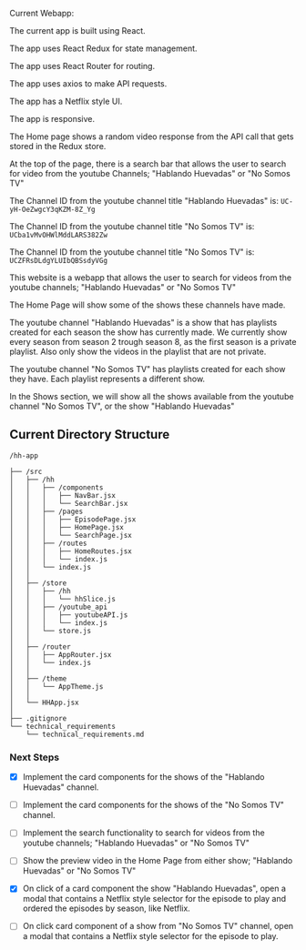 Current Webapp:

The current app is built using React.

The app uses React Redux for state management.

The app uses React Router for routing.

The app uses axios to make API requests.

The app has a Netflix style UI.

The app is responsive.

The Home page shows a random video response from the API call that gets stored in the Redux store.

At the top of the page, there is a search bar that allows the user to search for video from the youtube Channels; "Hablando Huevadas" or "No Somos TV"

The Channel ID from the youtube channel title "Hablando Huevadas" is: `UC-yH-OeZwgcY3qKZM-8Z_Yg`

The Channel ID from the youtube channel title "No Somos TV" is: `UCba1vMvOHWlMddLARS382Zw`

The Channel ID from the youtube channel title "No Somos TV" is: `UCZFRsDLdgYLUIbQBSsdyVGg`

This website is a webapp that allows the user to search for videos from the youtube channels; "Hablando Huevadas" or "No Somos TV"

The Home Page will show some of the shows these channels have made.

The youtube channel "Hablando Huevadas" is a show that has playlists created for each season the show has currently made. We currently show every season from season 2 trough season 8, as the first season is a private playlist. Also only show the videos in the playlist that are not private.

The youtube channel "No Somos TV" has playlists created for each show they have. Each playlist represents a different show.

In the Shows section, we will show all the shows available from the youtube channel "No Somos TV", or the show  "Hablando Huevadas"

## Current Directory Structure
```text
/hh-app

├── /src
│   ├── /hh
│   │   ├── /components
│   │   │   ├── NavBar.jsx
│   │   │   └── SearchBar.jsx
│   │   ├── /pages
│   │   │   ├── EpisodePage.jsx
│   │   │   ├── HomePage.jsx
│   │   │   └── SearchPage.jsx
│   │   ├── /routes
│   │   │   ├── HomeRoutes.jsx
│   │   │   └── index.js
│   │   └── index.js
│   │
│   ├── /store
│   │   ├── /hh
│   │   │   └── hhSlice.js
│   │   ├── /youtube_api
│   │   │   ├── youtubeAPI.js
│   │   │   └── index.js
│   │   └── store.js
│   │
│   ├── /router
│   │   ├── AppRouter.jsx
│   │   └── index.js
│   │
│   ├── /theme
│   │   └── AppTheme.js
│   │
│   └── HHApp.jsx
│
├── .gitignore
└── technical_requirements
    └── technical_requirements.md
```

### Next Steps
- [x] Implement the card components for the shows of the "Hablando Huevadas" channel.
- [ ] Implement the card components for the shows of the "No Somos TV" channel.
- [ ] Implement the search functionality to search for videos from the youtube channels; "Hablando Huevadas" or "No Somos TV"
- [ ] Show the preview video in the Home Page from either show; "Hablando Huevadas" or "No Somos TV"
- [x] On click of a card component the show "Hablando Huevadas", open a modal that contains a Netflix style selector for the episode to play and ordered the episodes by season, like Netflix.
- [ ] On click card component of a show from "No Somos TV" channel, open a modal that contains a Netflix style selector for the episode to play.




